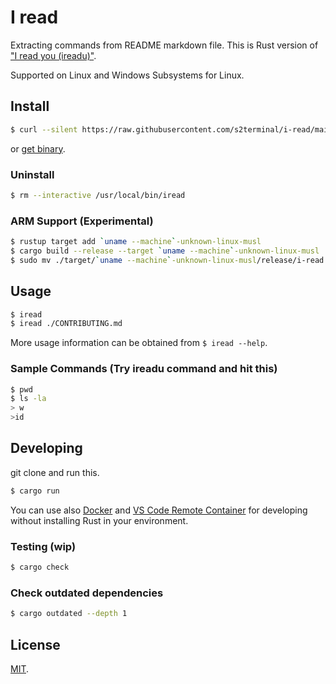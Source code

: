 # I read
Extracting commands from README markdown file. This is Rust version of ["I read you (ireadu)"](https://github.com/s2terminal/i-read-u).

Supported on Linux and Windows Subsystems for Linux.

## Install
```bash
$ curl --silent https://raw.githubusercontent.com/s2terminal/i-read/main/install.sh | sudo /bin/sh
```

or [get binary](https://github.com/s2terminal/i-read/releases).

### Uninstall
```bash
$ rm --interactive /usr/local/bin/iread
```

### ARM Support (Experimental)
```bash
$ rustup target add `uname --machine`-unknown-linux-musl
$ cargo build --release --target `uname --machine`-unknown-linux-musl
$ sudo mv ./target/`uname --machine`-unknown-linux-musl/release/i-read /usr/local/bin/iread
```

## Usage
```bash
$ iread
$ iread ./CONTRIBUTING.md
```
More usage information can be obtained from `$ iread --help`.

### Sample Commands (Try ireadu command and hit this)
```bash
$ pwd
$ ls -la
> w
>id
```

## Developing
git clone and run this.
```bash
$ cargo run
```

You can use also [Docker](https://www.docker.com/) and [VS Code Remote Container](https://code.visualstudio.com/docs/remote/containers) for developing without installing Rust in your environment.

### Testing (wip)
```bash
$ cargo check
```

### Check outdated dependencies
```bash
$ cargo outdated --depth 1
```

## License
[MIT](LICENSE).

